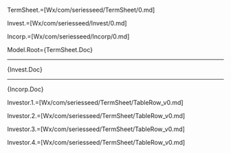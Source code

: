 TermSheet.=[Wx/com/seriesseed/TermSheet/0.md]

Invest.=[Wx/com/seriesseed/Invest/0.md]

Incorp.=[Wx/com/seriesseed/Incorp/0.md]

Model.Root={TermSheet.Doc}<hr>{Invest.Doc}<hr>{Incorp.Doc}

Investor.1.=[Wx/com/seriesseed/TermSheet/TableRow_v0.md]

Investor.2.=[Wx/com/seriesseed/TermSheet/TableRow_v0.md]

Investor.3.=[Wx/com/seriesseed/TermSheet/TableRow_v0.md]

Investor.4.=[Wx/com/seriesseed/TermSheet/TableRow_v0.md]